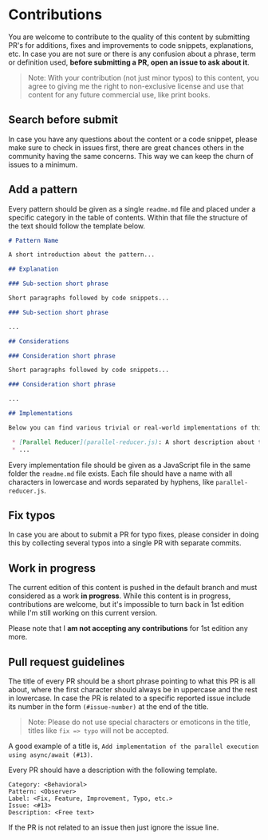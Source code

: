 # Contributions

You are welcome to contribute to the quality of this content by submitting PR's for additions, fixes and improvements to code snippets, explanations, etc. In case you are not sure or there is any confusion about a phrase, term or definition used, **before submitting a PR, open an issue to ask about it**.

> Note: With your contribution (not just minor typos) to this content, you agree to giving me the right to non-exclusive license and use that content for any future commercial use, like print books.

## Search before submit

In case you have any questions about the content or a code snippet, please make sure to check in issues first, there are great chances others in the community having the same concerns. This way we can keep the churn of issues to a minimum.

## Add a pattern

Every pattern should be given as a single `readme.md` file and placed under a specific category in the table of contents. Within that file the structure of the text should follow the template below.

```markdown
# Pattern Name

A short introduction about the pattern...

## Explanation

### Sub-section short phrase

Short paragraphs followed by code snippets...

### Sub-section short phrase

...

## Considerations

### Consideration short phrase

Short paragraphs followed by code snippets...

### Consideration short phrase

...

## Implementations

Below you can find various trivial or real-world implementations of this pattern:

 * [Parallel Reducer](parallel-reducer.js): A short description about the implementation
 * ...
```

Every implementation file should be given as a JavaScript file in the same folder the `readme.md` file exists. Each file should have a name with all characters in lowercase and words separated by hyphens, like `parallel-reducer.js`.

## Fix typos

In case you are about to submit a PR for typo fixes, please consider in doing this by collecting several typos into a single PR with separate commits.

## Work in progress

The current edition of this content is pushed in the default branch and must considered as a work **in progress**. While this content is in progress, contributions are welcome, but it's impossible to turn back in 1st edition while I'm still working on this current version.

Please note that I **am not accepting any contributions** for 1st edition any more.

## Pull request guidelines

The title of every PR should be a short phrase pointing to what this PR is all about, where the first character should always be in uppercase and the rest in lowercase. In case the PR is related to a specific reported issue include its number in the form `(#issue-number)` at the end of the title.

> Note: Please do not use special characters or emoticons in the title, titles like `fix => typo` will not be accepted.

A good example of a title is, `Add implementation of the parallel execution using async/await (#13)`.

Every PR should have a description with the following template.

```
Category: <Behavioral>
Pattern: <Observer>
Label: <Fix, Feature, Improvement, Typo, etc.>
Issue: <#13>
Description: <Free text>
```

If the PR is not related to an issue then just ignore the issue line.